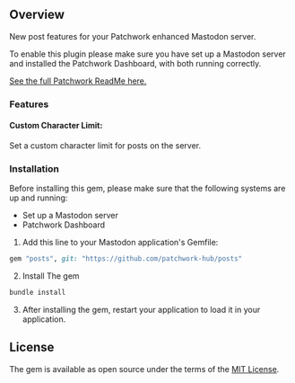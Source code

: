 ## Overview

New post features for your Patchwork enhanced Mastodon server.

To enable this plugin please make sure you have set up a Mastodon server and installed the Patchwork Dashboard, with both running correctly.

[See the full Patchwork ReadMe here.](https://github.com/patchwork-hub/patchwork_dashboard/blob/main/README.md)

### Features

#### Custom Character Limit:
Set a custom character limit for posts on the server.
  
### Installation

Before installing this gem, please make sure that the following systems are up and running:

- Set up a Mastodon server
- Patchwork Dashboard

1. Add this line to your Mastodon application's Gemfile:

```ruby
gem "posts", git: "https://github.com/patchwork-hub/posts"
```

2. Install The gem

```ruby
bundle install
```

3. After installing the gem, restart your application to load it in your application.

## License

The gem is available as open source under the terms of the [MIT License](https://opensource.org/licenses/MIT).
